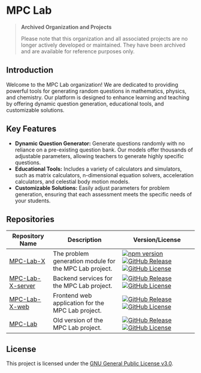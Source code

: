 # MPC Lab

> **Archived Organization and Projects**
>
> Please note that this organization and all associated projects are no longer actively developed or maintained. They have been archived and are available for reference purposes only.

## Introduction

Welcome to the MPC Lab organization! We are dedicated to providing powerful tools for generating random questions in mathematics, physics, and chemistry. Our platform is designed to enhance learning and teaching by offering dynamic question generation, educational tools, and customizable solutions.

## Key Features

- **Dynamic Question Generator:** Generate questions randomly with no reliance on a pre-existing question bank. Our models offer thousands of adjustable parameters, allowing teachers to generate highly specific questions.
- **Educational Tools:** Includes a variety of calculators and simulators, such as matrix calculators, n-dimensional equation solvers, acceleration calculators, and celestial body motion models.
- **Customizable Solutions:** Easily adjust parameters for problem generation, ensuring that each assessment meets the specific needs of your students.

## Repositories

| Repository Name                                                   | Description                                            | Version/License                                                                                                                                                                                                                                                                                                                                                    |
| ----------------------------------------------------------------- | ------------------------------------------------------ | ------------------------------------------------------------------------------------------------------------------------------------------------------------------------------------------------------------------------------------------------------------------------------------------------------------------------------------------------------------------ |
| [MPC-Lab-X](https://github.com/MPC-Lab-X/MPC-Lab-X)               | The problem generation module for the MPC Lab project. | [![npm version](https://badge.fury.io/js/mpclab.svg)](https://npmjs.com/package/mpclab) [![GitHub Release](https://img.shields.io/github/v/release/MPC-Lab-X/MPC-Lab-X)](https://github.com/MPC-Lab-X/MPC-Lab-X/releases) [![GitHub License](https://img.shields.io/github/license/MPC-Lab-X/MPC-Lab-X)](https://github.com/MPC-Lab-X/MPC-Lab-X/blob/main/LICENSE) |
| [MPC-Lab-X-server](https://github.com/MPC-Lab-X/MPC-Lab-X-server) | Backend services for the MPC Lab project.              | [![GitHub Release](https://img.shields.io/github/v/release/MPC-Lab-X/MPC-Lab-X-server)](https://github.com/MPC-Lab-X/MPC-Lab-X-server/releases) [![GitHub License](https://img.shields.io/github/license/MPC-Lab-X/MPC-Lab-X-server)](https://github.com/MPC-Lab-X/MPC-Lab-X-server/blob/main/LICENSE)                                                             |
| [MPC-Lab-X-web](https://github.com/MPC-Lab-X/MPC-Lab-X-web)       | Frontend web application for the MPC Lab project.      | [![GitHub Release](https://img.shields.io/github/v/release/MPC-Lab-X/MPC-Lab-X-web)](https://github.com/MPC-Lab-X/MPC-Lab-X-web/releases) [![GitHub License](https://img.shields.io/github/license/MPC-Lab-X/MPC-Lab-X-web)](https://github.com/MPC-Lab-X/MPC-Lab-X-web/blob/main/LICENSE)                                                                         |
| [MPC-Lab](https://github.com/MPC-Lab-X/MPC-Lab)                   | Old version of the MPC Lab project.                    | [![GitHub Release](https://img.shields.io/github/v/release/MPC-Lab-X/MPC-Lab)](https://github.com/MPC-Lab-X/MPC-Lab/releases) [![GitHub License](https://img.shields.io/github/license/MPC-Lab-X/MPC-Lab)](https://github.com/MPC-Lab-X/MPC-Lab/blob/main/LICENSE)                                                                                                 |

## License

This project is licensed under the [GNU General Public License v3.0](https://www.gnu.org/licenses/gpl-3.0).
